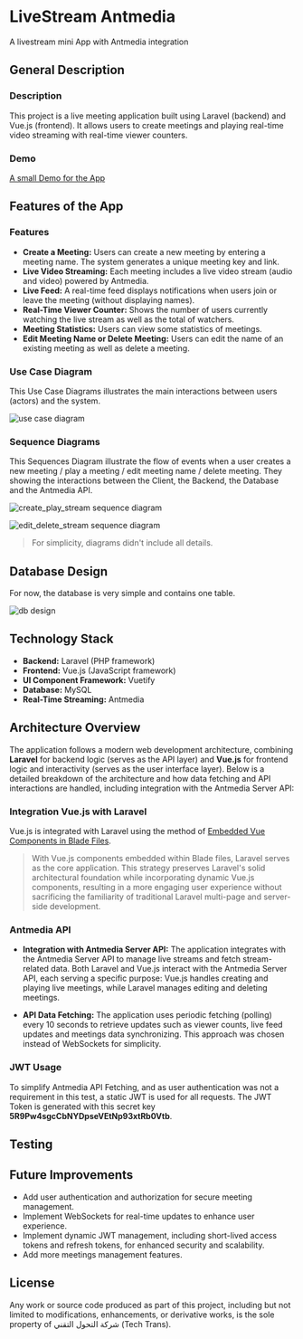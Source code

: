 # LiveStream Antmedia

A livestream mini App with Antmedia integration


## General Description

### Description

This project is a live meeting application built using Laravel (backend) and Vue.js (frontend).
It allows users to create meetings and playing real-time video streaming with real-time viewer counters.

### Demo

[A small Demo for the App](https://drive.google.com/file/d/1hKfJKvb8hMSax56eyC8cylFDYEnR6G4a/view?usp=sharing)


## Features of the App

### Features

- **Create a Meeting:** Users can create a new meeting by entering a meeting name. The system generates a unique meeting key and link.
- **Live Video Streaming:** Each meeting includes a live video stream (audio and video) powered by Antmedia.
- **Live Feed:** A real-time feed displays notifications when users join or leave the meeting (without displaying names).
- **Real-Time Viewer Counter:** Shows the number of users currently watching the live stream as well as the total of watchers.
- **Meeting Statistics:** Users can view some statistics of meetings.
- **Edit Meeting Name or Delete Meeting:** Users can edit the name of an existing meeting as well as delete a meeting.

### Use Case Diagram

This Use Case Diagrams illustrates the main interactions between users (actors) and the system.

![use case diagram](https://github.com/user-attachments/assets/c2acbfba-f679-4d07-b87c-48b343fdffc7)

### Sequence Diagrams

This Sequences Diagram illustrate the flow of events when a user creates a new meeting / play a meeting / edit meeting name / delete meeting.
They showing the interactions between the Client, the Backend, the Database and the Antmedia API.

![create_play_stream sequence diagram](https://github.com/user-attachments/assets/765c3d7b-d116-4a6a-a52e-12568368f8a1)

![edit_delete_stream sequence diagram](https://github.com/user-attachments/assets/30a63ccf-7632-4888-a817-b905928fee68)

> For simplicity, diagrams didn't include all details.

## Database Design

For now, the database is very simple and contains one table.

![db design](https://github.com/user-attachments/assets/4cc4b885-2fd8-46ab-997b-87d59c047989)


## Technology Stack

- **Backend:** Laravel (PHP framework)
- **Frontend:** Vue.js (JavaScript framework)
- **UI Component Framework:** Vuetify
- **Database:** MySQL
- **Real-Time Streaming:** Antmedia


## Architecture Overview

The application follows a modern web development architecture, combining **Laravel** for backend logic (serves as the API layer) and **Vue.js** for frontend logic and interactivity (serves as the user interface layer). 
Below is a detailed breakdown of the architecture and how data fetching and API interactions are handled, including integration with the Antmedia Server API:

### Integration Vue.js with Laravel

Vue.js is integrated with Laravel using the method of [Embedded Vue Components in Blade Files](https://vueschool.io/articles/vuejs-tutorials/the-ultimate-guide-for-using-vue-js-with-laravel/).

> With Vue.js components embedded within Blade files, Laravel serves as the core application.
> This strategy preserves Laravel's solid architectural foundation while incorporating dynamic Vue.js components,
> resulting in a more engaging user experience without sacrificing the familiarity of traditional Laravel multi-page and server-side development.


### Antmedia API

- **Integration with Antmedia Server API:** The application integrates with the Antmedia Server API to manage live streams and fetch stream-related data.
  Both Laravel and Vue.js interact with the Antmedia Server API, each serving a specific purpose: Vue.js handles creating and playing live meetings, while Laravel manages editing and deleting meetings.
  
- **API Data Fetching:** The application uses periodic fetching (polling) every 10 seconds to retrieve updates such as viewer counts, live feed updates and meetings data synchronizing.
                        This approach was chosen instead of WebSockets for simplicity.

### JWT Usage

To simplify Antmedia API Fetching, and as user authentication was not a requirement in this test, a static JWT is used for all requests. 
The JWT Token is generated with this secret key **5R9Pw4sgcCbNYDpseVEtNp93xtRb0Vtb**.


## Testing 



## Future Improvements

- Add user authentication and authorization for secure meeting management.
- Implement WebSockets for real-time updates to enhance user experience.
- Implement dynamic JWT management, including short-lived access tokens and refresh tokens, for enhanced security and scalability.
- Add more meetings management features. 

  
## License

Any work or source code produced as part of this project, including but not limited to modifications, enhancements, or derivative works,
is the sole property of شركة التحول التقني (Tech Trans).
